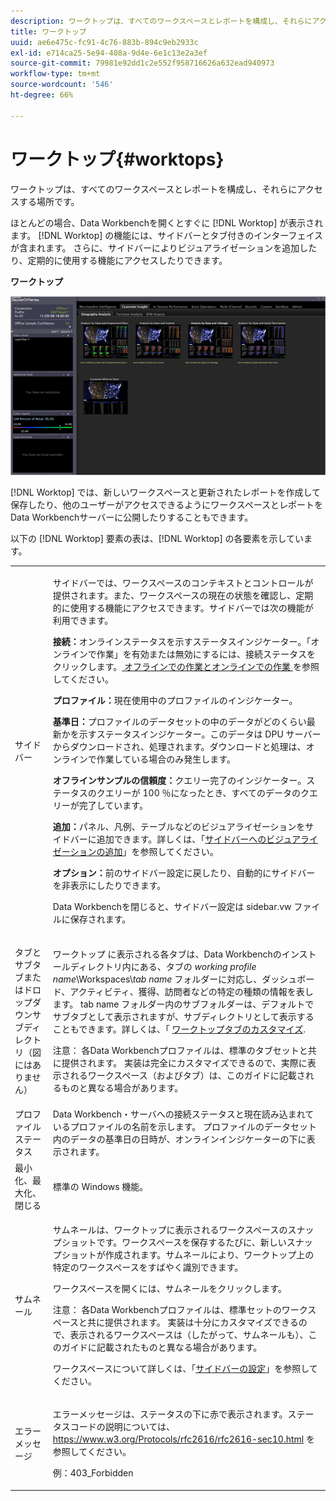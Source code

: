```yaml
---
description: ワークトップは、すべてのワークスペースとレポートを構成し、それらにアクセスする場所です。
title: ワークトップ
uuid: ae6e475c-fc91-4c76-883b-894c9eb2933c
exl-id: e714ca25-5e94-408a-9d4e-6e1c13e2a3ef
source-git-commit: 79981e92dd1c2e552f958716626a632ead940973
workflow-type: tm+mt
source-wordcount: '546'
ht-degree: 66%

---
```


# ワークトップ{#worktops}

ワークトップは、すべてのワークスペースとレポートを構成し、それらにアクセスする場所です。

ほとんどの場合、Data Workbenchを開くとすぐに [!DNL Worktop] が表示されます。 [!DNL Worktop] の機能には、サイドバーとタブ付きのインターフェイスが含まれます。 さらに、サイドバーによりビジュアライゼーションを追加したり、定期的に使用する機能にアクセスしたりできます。

**ワークトップ**

![](assets/client-wktp.png)

[!DNL Worktop] では、新しいワークスペースと更新されたレポートを作成して保存したり、他のユーザーがアクセスできるようにワークスペースとレポートをData Workbenchサーバーに公開したりすることもできます。

以下の [!DNL Worktop] 要素の表は、[!DNL Worktop] の各要素を示しています。

<table id="table_CB1DBB7DE8E2450A8C57601531BBD689">
 <tbody>
  <tr>
   <td colname="col1"> サイドバー </td>
   <td colname="col2"> <p>サイドバーでは、ワークスペースのコンテキストとコントロールが提供されます。また、ワークスペースの現在の状態を確認し、定期的に使用する機能にアクセスできます。サイドバーでは次の機能が利用できます。 </p> <p> <b>接続：</b>オンラインステータスを示すステータスインジケーター。「<span class="wintitle">オンラインで作業</span>」を有効または無効にするには、接続ステータスをクリックします。<a href="../../home/c-get-started/c-off-on.md#concept-cef8758ede044b18b3558376c5eb9f54"> オフラインでの作業とオンラインでの作業 </a> を参照してください。 </p> <p> <b>プロファイル：</b>現在使用中のプロファイルのインジケーター。 </p> <p> <b>基準日：</b>プロファイルのデータセットの中のデータがどのくらい最新かを示すステータスインジケーター。このデータは DPU サーバーからダウンロードされ、処理されます。ダウンロードと処理は、オンラインで作業している場合のみ発生します。 </p> <p> <b>オフラインサンプルの信頼度：</b>クエリー完了のインジケーター。ステータスのクエリーが 100 ％になったとき、すべてのデータのクエリーが完了しています。 </p> <p> <b>追加：</b>パネル、凡例、テーブルなどのビジュアライゼーションをサイドバーに追加できます。詳しくは、「<a href="../../home/c-get-started/c-config-sidebar.md#section-666f70a405db4f8d8eaffa567ffcac06">サイドバーへのビジュアライゼーションの追加</a>」を参照してください。 </p> <p> <b>オプション：</b>前のサイドバー設定に戻したり、自動的にサイドバーを非表示にしたりできます。 </p> <p>Data Workbenchを閉じると、サイドバー設定は <span class="filepath"> sidebar.vw</span> ファイルに保存されます。 </p> </td>
  </tr>
  <tr>
   <td colname="col1"> <p>タブとサブタブまたはドロップダウンサブディレクトリ（図にはありません） </p> </td>
   <td colname="col2"> <p><span class="wintitle"> ワークトップ </span> に表示される各タブは、Data Workbenchのインストールディレクトリ内にある、タブの <i>working profile name</i>\Workspaces\<i>tab name</i> フォルダーに対応し、ダッシュボード、アクティビティ、獲得、訪問者などの特定の種類の情報を表します。 tab name フォルダー内のサブフォルダーは、デフォルトでサブタブとして表示されますが、サブディレクトリとして表示することもできます。詳しくは、「 <a href="../../home/c-get-started/c-intf-anlys-ftrs/c-cstm-wktp-tabs/c-cstm-wktp-tabs.md#concept-0f1e6061b03949199326dc6df71a52bc"> ワークトップタブのカスタマイズ</a>. </p> <p> <p>注意： 各Data Workbenchプロファイルは、標準のタブセットと共に提供されます。 実装は完全にカスタマイズできるので、実際に表示されるワークスペース（およびタブ）は、このガイドに記載されるものと異なる場合があります。 </p> </p> </td>
  </tr>
  <tr>
   <td colname="col1"> プロファイルステータス </td>
   <td colname="col2"> Data Workbench・サーバへの接続ステータスと現在読み込まれているプロファイルの名前を示します。 プロファイルのデータセット内のデータの基準日の日時が、オンラインインジケーターの下に表示されます。 </td>
  </tr>
  <tr>
   <td colname="col1"> 最小化、最大化、閉じる </td>
   <td colname="col2"> 標準の Windows 機能。 </td>
  </tr>
  <tr>
   <td colname="col1"> サムネール </td>
   <td colname="col2"> <p>サムネールは、<span class="wintitle">ワークトップ</span>に表示されるワークスペースのスナップショットです。ワークスペースを保存するたびに、新しいスナップショットが作成されます。サムネールにより、<span class="wintitle">ワークトップ</span>上の特定のワークスペースをすばやく識別できます。 </p> <p>ワークスペースを開くには、サムネールをクリックします。 </p> <p> <p>注意： 各Data Workbenchプロファイルは、標準セットのワークスペースと共に提供されます。 実装は十分にカスタマイズできるので、表示されるワークスペースは（したがって、サムネールも）、このガイドに記載されたものと異なる場合があります。 </p> </p> <p>ワークスペースについて詳しくは、「<a href="../../home/c-get-started/c-config-sidebar.md#concept-41db771b302e43018e5a9daa40b397e6">サイドバーの設定</a>」を参照してください。 </p> </td>
  </tr>
  <tr>
   <td colname="col1"> エラーメッセージ </td>
   <td colname="col2"> <p>エラーメッセージは、ステータスの下に赤で表示されます。ステータスコードの説明については、 <a href="https://www.w3.org/Protocols/rfc2616/rfc2616-sec10.html" format="http" scope="external"> https://www.w3.org/Protocols/rfc2616/rfc2616-sec10.html</a> を参照してください。 </p> <p>例：403_Forbidden </p> </td>
  </tr>
 </tbody>
</table>
